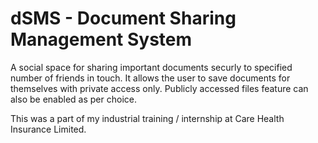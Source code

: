 # dSMS - Document Sharing Management System

A social space for sharing important documents securly to specified number of friends in touch.
It allows the user to save documents for themselves with private access only.
Publicly accessed files feature can also be enabled as per choice.

This was a part of my industrial training / internship at Care Health Insurance Limited.
